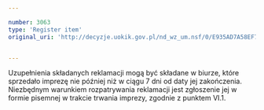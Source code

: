 ```yaml
---

number: 3063
type: 'Register item'
original_uri: 'http://decyzje.uokik.gov.pl/nd_wz_um.nsf/0/E935AD7A58EF7EAFC12579E3003528B4?OpenDocument'


---
```


Uzupełnienia składanych reklamacji mogą być składane w biurze, które sprzedało imprezę nie później niż w ciągu 7 dni od daty jej zakończenia. Niezbędnym warunkiem rozpatrywania reklamacji jest zgłoszenie jej w formie pisemnej w trakcie trwania imprezy, zgodnie z punktem VI.1.
